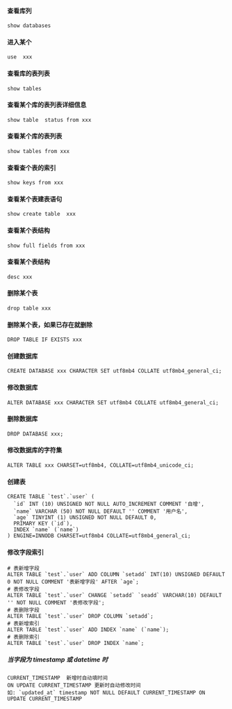 #### 查看库列
```
show databases
```
#### 进入某个
```
use  xxx
```
#### 查看库的表列表
```
show tables
```
#### 查看某个库的表列表详细信息
```
show table  status from xxx
```
#### 查看某个库的表列表
```
show tables from xxx
```
#### 查看查个表的索引
```
show keys from xxx
```
#### 查看某个表建表语句
```
show create table  xxx
```
#### 查看某个表结构
```
show full fields from xxx
```
#### 查看某个表结构
```
desc xxx
```
#### 删除某个表
```
drop table xxx
```
#### 删除某个表，如果已存在就删除
```
DROP TABLE IF EXISTS xxx
```
#### 创建数据库
```
CREATE DATABASE xxx CHARACTER SET utf8mb4 COLLATE utf8mb4_general_ci;
```
#### 修改数据库
```
ALTER DATABASE xxx CHARACTER SET utf8mb4 COLLATE utf8mb4_general_ci;
```
#### 删除数据库
```
DROP DATABASE xxx;
```
#### 修改数据库的字符集
```
ALTER TABLE xxx CHARSET=utf8mb4, COLLATE=utf8mb4_unicode_ci;
```
#### 创建表
```
CREATE TABLE `test`.`user` (
  `id` INT (10) UNSIGNED NOT NULL AUTO_INCREMENT COMMENT '自增',
  `name` VARCHAR (50) NOT NULL DEFAULT '' COMMENT '用户名',
  `age` TINYINT (1) UNSIGNED NOT NULL DEFAULT 0,
  PRIMARY KEY (`id`),
  INDEX `name` (`name`)
) ENGINE=INNODB CHARSET=utf8mb4 COLLATE=utf8mb4_general_ci;
```
#### 修改字段索引
```
# 表新增字段
ALTER TABLE `test`.`user` ADD COLUMN `setadd` INT(10) UNSIGNED DEFAULT 0 NOT NULL COMMENT '表新增字段' AFTER `age`;
# 表修改字段
ALTER TABLE `test`.`user` CHANGE `setadd` `seadd` VARCHAR(10) DEFAULT '' NOT NULL COMMENT '表修改字段';
# 表删除字段
ALTER TABLE `test`.`user` DROP COLUMN `setadd`;
# 表新增索引
ALTER TABLE `test`.`user` ADD INDEX `name` (`name`);
# 表删除索引
ALTER TABLE `test`.`user` DROP INDEX `name`;
```
##### 当字段为 timestamp 或 datetime 时
```
CURRENT_TIMESTAMP  新增时自动填时间
ON UPDATE CURRENT_TIMESTAMP 更新时自动修改时间
如: `updated_at` timestamp NOT NULL DEFAULT CURRENT_TIMESTAMP ON UPDATE CURRENT_TIMESTAMP
```
